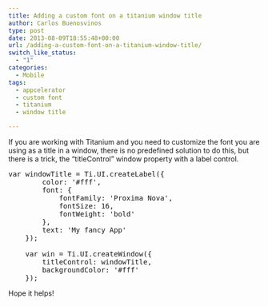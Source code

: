 ```yaml
---
title: Adding a custom font on a titanium window title
author: Carlos Buenosvinos
type: post
date: 2013-08-09T18:55:48+00:00
url: /adding-a-custom-font-on-a-titanium-window-title/
switch_like_status:
  - "1"
categories:
  - Mobile
tags:
  - appcelerator
  - custom font
  - titanium
  - window title

---
```

If you are working with Titanium and you need to customize the font you are using as a title in a window, there is no predefined solution to do this, but there is a trick, the &#8220;titleControl&#8221; window property with a label control.

<!--more-->

<pre class="brush: javascript; gutter: true">var windowTitle = Ti.UI.createLabel({
		color: &#039;#fff&#039;,
		font: {
			fontFamily: &#039;Proxima Nova&#039;,
			fontSize: 16,
			fontWeight: &#039;bold&#039;
		},
		text: &#039;My fancy App&#039;
	});

	var win = Ti.UI.createWindow({
		titleControl: windowTitle,
		backgroundColor: &#039;#fff&#039;
	});</pre>

Hope it helps!